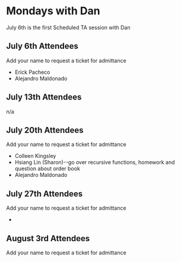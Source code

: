 # Mondays with Dan

July 6th is the first Scheduled TA session with Dan

## July 6th Attendees

Add your name to request a ticket for admittance

- Erick Pacheco
- Alejandro Maldonado

## July 13th Attendees

n/a

## July 20th Attendees

Add your name to request a ticket for admittance

- Colleen Kingsley
- Hsiang Lin (Sharon)--go over recursive functions,  homework and question about order book
- Alejandro Maldonado
 
## July 27th Attendees

Add your name to request a ticket for admittance

-

## August 3rd Attendees

Add your name to request a ticket for admittance

 